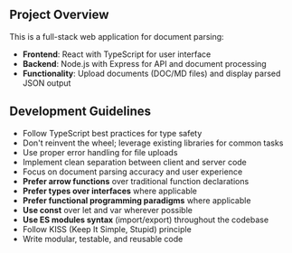 <!-- Use this file to provide workspace-specific custom instructions to Copilot. For more details, visit https://code.visualstudio.com/docs/copilot/copilot-customization -->

## Project Overview

This is a full-stack web application for document parsing:

- **Frontend**: React with TypeScript for user interface
- **Backend**: Node.js with Express for API and document processing
- **Functionality**: Upload documents (DOC/MD files) and display parsed JSON output

## Development Guidelines

- Follow TypeScript best practices for type safety
- Don't reinvent the wheel; leverage existing libraries for common tasks
- Use proper error handling for file uploads
- Implement clean separation between client and server code
- Focus on document parsing accuracy and user experience
- **Prefer arrow functions** over traditional function declarations
- **Prefer types over interfaces** where applicable
- **Prefer functional programming paradigms** where applicable
- **Use const** over let and var wherever possible
- **Use ES modules syntax** (import/export) throughout the codebase
- Follow KISS (Keep It Simple, Stupid) principle
- Write modular, testable, and reusable code
